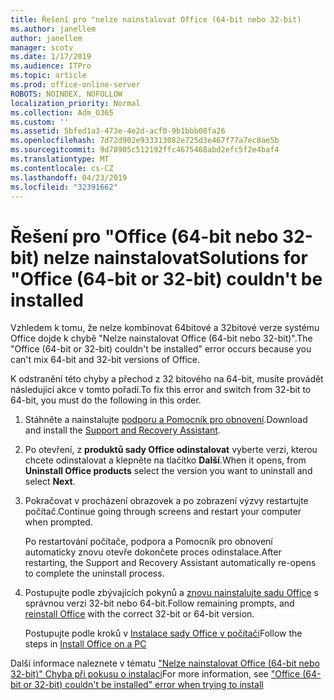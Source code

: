 ```yaml
---
title: Řešení pro "nelze nainstalovat Office (64-bit nebo 32-bit)
ms.author: janellem
author: janellem
manager: scotv
ms.date: 1/17/2019
ms.audience: ITPro
ms.topic: article
ms.prod: office-online-server
ROBOTS: NOINDEX, NOFOLLOW
localization_priority: Normal
ms.collection: Adm_O365
ms.custom: ''
ms.assetid: 5bfed1a3-473e-4e2d-acf0-9b1bbb08fa26
ms.openlocfilehash: 7d72d902e933313082e725d3e467f77a7ec8ae5b
ms.sourcegitcommit: 9d78905c512192ffc4675468abd2efc5f2e4baf4
ms.translationtype: MT
ms.contentlocale: cs-CZ
ms.lasthandoff: 04/23/2019
ms.locfileid: "32391662"
---
```

# <a name="solutions-for-office-64-bit-or-32-bit-couldnt-be-installed"></a><span data-ttu-id="a6944-102">Řešení pro "Office (64-bit nebo 32-bit) nelze nainstalovat</span><span class="sxs-lookup"><span data-stu-id="a6944-102">Solutions for "Office (64-bit or 32-bit) couldn't be installed</span></span>



<span data-ttu-id="a6944-103">Vzhledem k tomu, že nelze kombinovat 64bitové a 32bitové verze systému Office dojde k chybě "Nelze nainstalovat Office (64-bit nebo 32-bit)".</span><span class="sxs-lookup"><span data-stu-id="a6944-103">The "Office (64-bit or 32-bit) couldn't be installed" error occurs because you can't mix 64-bit and 32-bit versions of Office.</span></span>
  
<span data-ttu-id="a6944-104">K odstranění této chyby a přechod z 32 bitového na 64-bit, musíte provádět následující akce v tomto pořadí.</span><span class="sxs-lookup"><span data-stu-id="a6944-104">To fix this error and switch from 32-bit to 64-bit, you must do the following in this order.</span></span>
  
1. <span data-ttu-id="a6944-105">Stáhněte a nainstalujte [podporu a Pomocník pro obnovení](https://aka.ms/SARA-OfficeUninstall-Alchemy).</span><span class="sxs-lookup"><span data-stu-id="a6944-105">Download and install the [Support and Recovery Assistant](https://aka.ms/SARA-OfficeUninstall-Alchemy).</span></span>
    
1. <span data-ttu-id="a6944-106">Po otevření, z **produktů sady Office odinstalovat** vyberte verzi, kterou chcete odinstalovat a klepněte na tlačítko **Další**.</span><span class="sxs-lookup"><span data-stu-id="a6944-106">When it opens, from **Uninstall Office products** select the version you want to uninstall and select **Next**.</span></span> 
    
2. <span data-ttu-id="a6944-107">Pokračovat v procházení obrazovek a po zobrazení výzvy restartujte počítač.</span><span class="sxs-lookup"><span data-stu-id="a6944-107">Continue going through screens and restart your computer when prompted.</span></span>
    
    <span data-ttu-id="a6944-108">Po restartování počítače, podpora a Pomocník pro obnovení automaticky znovu otevře dokončete proces odinstalace.</span><span class="sxs-lookup"><span data-stu-id="a6944-108">After restarting, the Support and Recovery Assistant automatically re-opens to complete the uninstall process.</span></span>
    
3. <span data-ttu-id="a6944-109">Postupujte podle zbývajících pokynů a [znovu nainstalujte sadu Office](https://portal.office.com/OLS/MySoftware.aspx) s správnou verzi 32-bit nebo 64-bit.</span><span class="sxs-lookup"><span data-stu-id="a6944-109">Follow remaining prompts, and [reinstall Office](https://portal.office.com/OLS/MySoftware.aspx) with the correct 32-bit or 64-bit version.</span></span> 
    
    <span data-ttu-id="a6944-110">Postupujte podle kroků v [Instalace sady Office v počítači](https://support.office.com/article/4414eaaf-0478-48be-9c42-23adc4716658?wt.mc_id=Alchemy_ClientDIA)</span><span class="sxs-lookup"><span data-stu-id="a6944-110">Follow the steps in [Install Office on a PC](https://support.office.com/article/4414eaaf-0478-48be-9c42-23adc4716658?wt.mc_id=Alchemy_ClientDIA)</span></span>
    
<span data-ttu-id="a6944-111">Další informace naleznete v tématu ["Nelze nainstalovat Office (64-bit nebo 32-bit)" Chyba při pokusu o instalaci](https://support.office.com/article/2e2dc9e5-3eb0-420c-862a-ab085b38597f?wt.mc_id=Alchemy_ClientDIA)</span><span class="sxs-lookup"><span data-stu-id="a6944-111">For more information, see ["Office (64-bit or 32-bit) couldn't be installed" error when trying to install](https://support.office.com/article/2e2dc9e5-3eb0-420c-862a-ab085b38597f?wt.mc_id=Alchemy_ClientDIA)</span></span>
  

